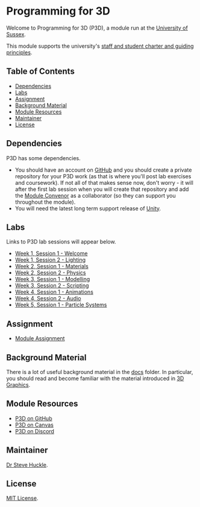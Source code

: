 # Programming for 3D

Welcome to Programming for 3D (P3D), a module run at the [University of Sussex](https://www.sussex.ac.uk/).

This module supports the university's [staff and student charter and guiding principles](/docs/staffStudentCharter.pdf).

## Table of Contents

- [Dependencies](#dependencies)
- [Labs](#labs)
- [Assignment](#assignment)
- [Background Material](#background-material)
- [Module Resources](#module-resources)
- [Maintainer](#maintainer)
- [License](#license)

## Dependencies

P3D has some dependencies.

- You should have an account on [GitHub](https://github.com/) and you should create a private repository for your P3D work (as that is where you'll post lab exercises and coursework). If not all of that makes sense now, don't worry - it will after the first lab session when you will create that repository and add the [Module Convenor](#maintainer) as a collaborator (so they can support you throughout the module).
- You will need the latest long term support release of [Unity](https://unity3d.com/unity/qa/lts-releases).

## Labs

Links to P3D lab sessions will appear below.

- [Week 1, Session 1 - Welcome](/docs/labs/week1Session1.md)
- [Week 1, Session 2 - Lighting](/docs/labs/week1Session2.md)
- [Week 2, Session 1 - Materials](/docs/labs/week2Session1.md)
- [Week 2, Session 2 - Physics](/docs/labs/week2Session2.md)
- [Week 3, Session 1 - Modelling](/docs/labs/week3Session1.md)
- [Week 3, Session 2 - Scripting](/docs/labs/week3Session2.md)
- [Week 4, Session 1 - Animations](/docs/labs/week4Session1.md)
- [Week 4, Session 2 - Audio](/docs/labs/week4Session2.md)
- [Week 5, Session 1 - Particle Systems](/docs/labs/week5Session1.md)

## Assignment

- [Module Assignment](/docs/assignment/assignment.md)

## Background Material

There is a lot of useful background material in the [docs](./docs/) folder. In particular, you should read and become familiar with the material introduced in [3D Graphics](./docs/graphicsBackground.md).

## Module Resources

- [P3D on GitHub](https://github.com/glowkeeper/Programmingfor3D)
- [P3D on Canvas](https://canvas.sussex.ac.uk/courses/23340)
- [P3D on Discord](https://discord.com/invite/PutHQRGkPA)

## Maintainer

[Dr Steve Huckle](https://glowkeeper.github.io/).

## License

[MIT License](LICENSE).
